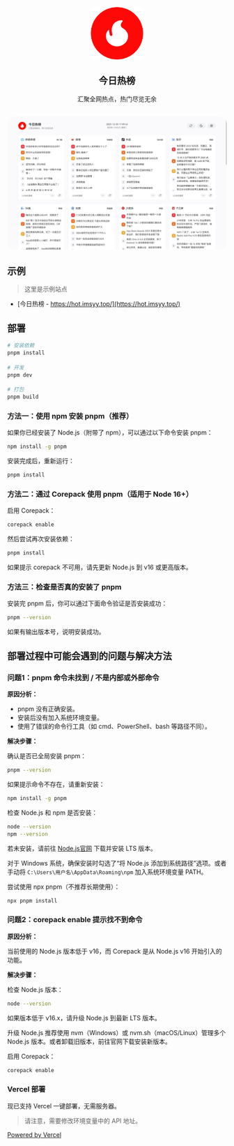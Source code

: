 <div align="center">
<img alt="logo" height="120" src="./public/favicon.png" width="120"/>
<h2>今日热榜</h2>
<p>汇聚全网热点，热门尽览无余</p>
<br />
<img src="./screenshots/main.jpg" style="border-radius: 16px" />
</div>

## 示例

> 这里是示例站点

- [今日热榜 - https://hot.imsyy.top/](https://hot.imsyy.top/)

## 部署

```bash
# 安装依赖
pnpm install

# 开发
pnpm dev

# 打包
pnpm build
```

### 方法一：使用 npm 安装 pnpm（推荐）

如果你已经安装了 Node.js（附带了 npm），可以通过以下命令安装 pnpm：
```bash
npm install -g pnpm
```
安装完成后，重新运行：
```bash
pnpm install
```

### 方法二：通过 Corepack 使用 pnpm（适用于 Node 16+）

启用 Corepack：
```bash
corepack enable
```
然后尝试再次安装依赖：
```bash
pnpm install
```
如果提示 corepack 不可用，请先更新 Node.js 到 v16 或更高版本。

### 方法三：检查是否真的安装了 pnpm

安装完 pnpm 后，你可以通过下面命令验证是否安装成功：
```bash
pnpm --version
```
如果有输出版本号，说明安装成功。

## 部署过程中可能会遇到的问题与解决方法

### 问题1：pnpm 命令未找到 / 不是内部或外部命令

**原因分析：**

- pnpm 没有正确安装。
- 安装后没有加入系统环境变量。
- 使用了错误的命令行工具（如 cmd、PowerShell、bash 等路径不同）。

**解决步骤：**

确认是否已全局安装 pnpm：
```bash
pnpm --version
```
如果提示命令不存在，请重新安装：
```bash
npm install -g pnpm
```

检查 Node.js 和 npm 是否安装：
```bash
node --version
npm --version
```
若未安装，请前往 [Node.js官网](https://nodejs.org/) 下载并安装 LTS 版本。

对于 Windows 系统，确保安装时勾选了“将 Node.js 添加到系统路径”选项。或者手动将 `C:\Users\用户名\AppData\Roaming\npm` 加入系统环境变量 PATH。

尝试使用 npx pnpm（不推荐长期使用）：
```bash
npx pnpm install
```

### 问题2：corepack enable 提示找不到命令

**原因分析：**

当前使用的 Node.js 版本低于 v16，而 Corepack 是从 Node.js v16 开始引入的功能。

**解决步骤：**

检查 Node.js 版本：
```bash
node --version
```
如果版本低于 v16.x，请升级 Node.js 到最新 LTS 版本。

升级 Node.js 推荐使用 nvm（Windows）或 nvm.sh（macOS/Linux）管理多个 Node.js 版本。或者卸载旧版本，前往官网下载安装新版本。

启用 Corepack：
```bash
corepack enable
```

### Vercel 部署

现已支持 Vercel 一键部署，无需服务器。

> 请注意，需要修改环境变量中的 API 地址。

[Powered by Vercel](./public/ico/powered-by-vercel.svg)
<!--梁展毓-->